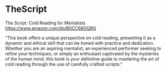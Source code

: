 # TheScript
The Script: Cold Reading for Mentalists
https://www.amazon.com/dp/B0CC68GQRG

"This book offers a unique perspective on cold reading, presenting it as a dynamic and ethical skill that can be honed with practice and dedication. Whether you are an aspiring mentalist, an experienced performer seeking to refine your techniques, or simply an enthusiast captivated by the mysteries of the human mind, this book is your definitive guide to mastering the art of cold reading through the use of carefully crafted scripts."
